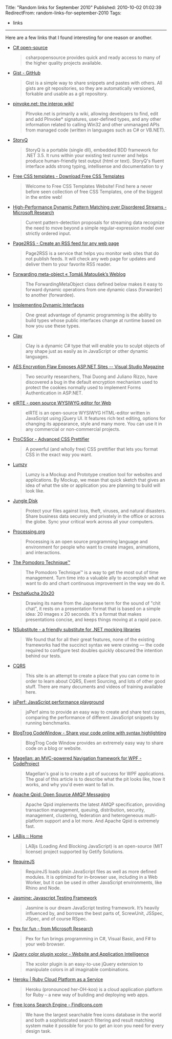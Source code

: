 Title: "Random links for September 2010"
Published: 2010-10-02 01:02:39
RedirectFrom: random-links-for-september-2010
Tags:
  - links
---
Here are a few links that I found interesting for one reason or another.

-   [C\# open-source](http://csharpopensource.com/default.aspx)

    > csharpopensource provides quick and ready access to many of the higher quality projects available.

-   [Gist - GitHub](http://gist.github.com/)

    > Gist is a simple way to share snippets and pastes with others. All gists are git repositories, so they are automatically versioned, forkable and usable as a git repository.

-   [pinvoke.net: the interop wiki!](http://pinvoke.net/)

    > PInvoke.net is primarily a wiki, allowing developers to find, edit and add PInvoke\* signatures, user-defined types, and any other information related to calling Win32 and other unmanaged APIs from managed code (written in languages such as C\# or VB.NET).

-   [StoryQ](http://storyq.codeplex.com/)

    > StoryQ is a portable (single dll), embedded BDD framework for .NET 3.5. It runs within your existing test runner and helps produce human-friendly test output (html or text). StoryQ's fluent interface adds strong typing, intellisense and documentation to y

-   [Free CSS templates - Download Free CSS Templates](http://www.free-css-templates.com/)

    > Welcome to Free CSS Templates Website! Find here a never before seen collection of free CSS Templates, one of the biggest in the entire web!

-   [High-Performance Dynamic Pattern Matching over Disordered Streams - Microsoft Research](http://research.microsoft.com/apps/pubs/default.aspx?id=137082)

    > Current pattern-detection proposals for streaming data recognize the need to move beyond a simple regular-expression model over strictly ordered input.

-   [Page2RSS - Create an RSS feed for any web page](http://page2rss.com/)

    > Page2RSS is a service that helps you monitor web sites that do not publish feeds. It will check any web page for updates and deliver them to your favorite RSS reader.

-   [Forwarding meta-object « Tomáš Matoušek’s Weblog](http://blog.tomasm.net/2009/11/07/forwarding-meta-object/)

    > The ForwardingMetaObject class defined below makes it easy to forward dynamic operations from one dynamic class (forwarder) to another (forwardee).

-   [Implementing Dynamic Interfaces](http://msdn.microsoft.com/en-us/vcsharp/ff800651.aspx)

    > One great advantage of dynamic programming is the ability to build types whose public interfaces change at runtime based on how you use these types.

-   [Clay](http://clay.codeplex.com/)

    > Clay is a dynamic C\# type that will enable you to sculpt objects of any shape just as easily as in JavaScript or other dynamic languages.

-   [AES Encryption Flaw Exposes ASP.NET Sites -- Visual Studio Magazine](http://visualstudiomagazine.com/articles/2010/09/14/aspnet-security-hack.aspx)

    > Two security researchers, Thai Duong and Juliano Rizzo, have discovered a bug in the default encryption mechanism used to protect the cookies normally used to implement Forms Authentication in ASP.NET.

-   [elRTE - open source WYSIWYG editor for Web](http://elrte.org/)

    > elRTE is an open-source WYSIWYG HTML-editor written in JavaScript using jQuery UI. It features rich text editing, options for changing its appearance, style and many more. You can use it in any commercial or non-commercial projects.

-   [ProCSSor - Advanced CSS Prettifier](http://www.procssor.com/)

    > A powerful (and wholly free) CSS prettifier that lets you format CSS in the exact way you want.

-   [Lumzy](http://www.lumzy.com/)

    > Lumzy is a Mockup and Prototype creation tool for websites and applications. By Mockup, we mean that quick sketch that gives an idea of what the site or application you are planning to build will look like.

-   [Jungle Disk](https://www.jungledisk.com/)

    > Protect your files against loss, theft, viruses, and natural disasters. Share business data securely and privately in the office or across the globe. Sync your critical work across all your computers.

-   [Processing.org](http://processing.org/)

    > Processing is an open source programming language and environment for people who want to create images, animations, and interactions.

-   [The Pomodoro Technique™](http://www.pomodorotechnique.com/)

    > The Pomodoro Technique™ is a way to get the most out of time management. Turn time into a valuable ally to accomplish what we want to do and chart continuous improvement in the way we do it.

-   [PechaKucha 20x20](http://www.pecha-kucha.org/)

    > Drawing its name from the Japanese term for the sound of "chit chat", it rests on a presentation format that is based on a simple idea: 20 images x 20 seconds. It's a format that makes presentations concise, and keeps things moving at a rapid pace.

-   [NSubstitute - a friendly substitute for .NET mocking libraries](http://nsubstitute.github.com/)

    > We found that for all their great features, none of the existing frameworks had the succinct syntax we were craving — the code required to configure test doubles quickly obscured the intention behind our tests.

-   [CQRS](http://cqrs.wordpress.com/)

    > This site is an attempt to create a place that you can come to in order to learn about CQRS, Event Sourcing, and lots of other good stuff. There are many documents and videos of training available here.

-   [jsPerf: JavaScript performance playground](http://jsperf.com/)

    > jsPerf aims to provide an easy way to create and share test cases, comparing the performance of different JavaScript snippets by running benchmarks.

-   [BlogTrog CodeWindow - Share your code online with syntax highlighting](http://www.blogtrog.com/)

    > BlogTrog Code Window provides an extremely easy way to share code on a blog or website.

-   [Magellan: an MVC-powered Navigation framework for WPF - CodeProject](http://www.codeproject.com/KB/smart/magellan.aspx)

    > Magellan's goal is to create a pit of success for WPF applications. The goal of this article is to describe what the pit looks like, how it works, and why you'd even want to fall in.

-   [Apache Qpid: Open Source AMQP Messaging](http://qpid.apache.org/)

    > Apache Qpid implements the latest AMQP specification, providing transaction management, queuing, distribution, security, management, clustering, federation and heterogeneous multi-platform support and a lot more. And Apache Qpid is extremely fast.

-   [LABjs :: Home](http://labjs.com/)

    > LABjs (Loading And Blocking JavaScript) is an open-source (MIT license) project supported by Getify Solutions.

-   [RequireJS](http://requirejs.org/#)

    > RequireJS loads plain JavaScript files as well as more defined modules. It is optimized for in-browser use, including in a Web Worker, but it can be used in other JavaScript environments, like Rhino and Node.

-   [Jasmine: Javascript Testing Framework](http://pivotal.github.com/jasmine/)

    > Jasmine is our dream JavaScript testing framework. It’s heavily influenced by, and borrows the best parts of, ScrewUnit, JSSpec, JSpec, and of course RSpec.

-   [Pex for fun - from Microsoft Research](http://www.pexforfun.com/)

    > Pex for fun brings programming in C\#, Visual Basic, and F\# to your web browser.

-   [jQuery color plugin xcolor - Website and Application Intelligence](http://www.xarg.org/project/jquery-color-plugin-xcolor/)

    > The xcolor plugin is an easy-to-use jQuery extension to manipulate colors in all imaginable combinations.

-   [Heroku | Ruby Cloud Platform as a Service](http://heroku.com/)

    > Heroku (pronounced her-OH-koo) is a cloud application platform for Ruby – a new way of building and deploying web apps.

-   [Free Icons Search Engine - FindIcons.com](http://findicons.com/)

    > We have the largest searchable free icons database in the world and both a sophisticated search filtering and result matching system make it possible for you to get an icon you need for every design task.
